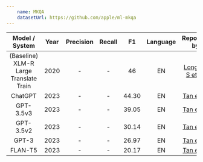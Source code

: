 ```yaml
---
    name: MKQA
    datasetUrl: https://github.com/apple/ml-mkqa
---
```


| Model / System |Year|Precision|Recall| F1  |Language|                       Reported by                       |
|:--------------:|:---:|:-------:|:----:|:---:|:------:|:-------------------------------------------------------:|
|  (Baseline) XLM-R Large Translate Train	 |2020|   -    |  -  | 46  |   EN   |[Longpre S et al.](https://arxiv.org/pdf/2007.15207.pdf)|
|  ChatGPT   	 |2023|    -    |  -   |44.30|   EN    |[Tan et al.](https://arxiv.org/pdf/2303.07992.pdf)|
|    GPT-3.5v3   |2023|    -    |  -   |39.05|   EN    |[Tan et al.](https://arxiv.org/pdf/2303.07992.pdf)|
|    GPT-3.5v2   |2023|    -    |  -   |30.14|   EN    |[Tan et al.](https://arxiv.org/pdf/2303.07992.pdf)|
|    GPT-3   	 |2023|    -    |  -   |26.97|   EN    |[Tan et al.](https://arxiv.org/pdf/2303.07992.pdf)|
|  FLAN-T5   	 |2023|    -    |  -   |20.17|   EN    |[Tan et al.](https://arxiv.org/pdf/2303.07992.pdf)|

